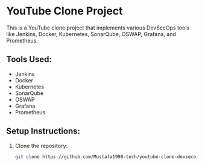 # YouTube Clone Project

This is a YouTube clone project that implements various DevSecOps tools like Jenkins, Docker, Kubernetes, SonarQube, OSWAP, Grafana, and Prometheus.

## Tools Used:
- Jenkins
- Docker
- Kubernetes
- SonarQube
- OSWAP
- Grafana
- Prometheus

## Setup Instructions:

1. Clone the repository:
   ```bash
   git clone https://github.com/Mustafa1998-tech/youtube-clone-devsecops.git
